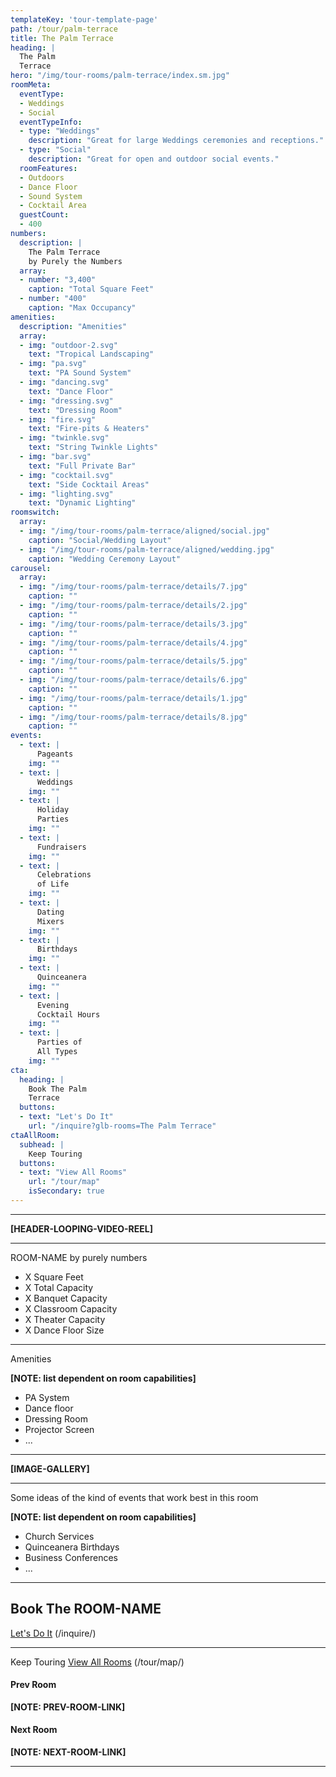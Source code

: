 ```yaml
---
templateKey: 'tour-template-page'
path: /tour/palm-terrace
title: The Palm Terrace
heading: |
  The Palm
  Terrace
hero: "/img/tour-rooms/palm-terrace/index.sm.jpg"
roomMeta:
  eventType:
  - Weddings
  - Social
  eventTypeInfo:
  - type: "Weddings"
    description: "Great for large Weddings ceremonies and receptions."
  - type: "Social"
    description: "Great for open and outdoor social events."
  roomFeatures:
  - Outdoors
  - Dance Floor
  - Sound System
  - Cocktail Area
  guestCount:
  - 400
numbers:
  description: |
    The Palm Terrace
    by Purely the Numbers
  array:
  - number: "3,400"
    caption: "Total Square Feet"
  - number: "400"
    caption: "Max Occupancy"
amenities:
  description: "Amenities"
  array:
  - img: "outdoor-2.svg"
    text: "Tropical Landscaping"
  - img: "pa.svg"
    text: "PA Sound System"
  - img: "dancing.svg"
    text: "Dance Floor"
  - img: "dressing.svg"
    text: "Dressing Room"
  - img: "fire.svg"
    text: "Fire-pits & Heaters"
  - img: "twinkle.svg"
    text: "String Twinkle Lights"
  - img: "bar.svg"
    text: "Full Private Bar"
  - img: "cocktail.svg"
    text: "Side Cocktail Areas"
  - img: "lighting.svg"
    text: "Dynamic Lighting"
roomswitch:
  array:
  - img: "/img/tour-rooms/palm-terrace/aligned/social.jpg"
    caption: "Social/Wedding Layout"
  - img: "/img/tour-rooms/palm-terrace/aligned/wedding.jpg"
    caption: "Wedding Ceremony Layout"
carousel:
  array:
  - img: "/img/tour-rooms/palm-terrace/details/7.jpg"
    caption: ""
  - img: "/img/tour-rooms/palm-terrace/details/2.jpg"
    caption: ""
  - img: "/img/tour-rooms/palm-terrace/details/3.jpg"
    caption: ""
  - img: "/img/tour-rooms/palm-terrace/details/4.jpg"
    caption: ""
  - img: "/img/tour-rooms/palm-terrace/details/5.jpg"
    caption: ""
  - img: "/img/tour-rooms/palm-terrace/details/6.jpg"
    caption: ""
  - img: "/img/tour-rooms/palm-terrace/details/1.jpg"
    caption: ""
  - img: "/img/tour-rooms/palm-terrace/details/8.jpg"
    caption: ""
events:
  - text: |
      Pageants
    img: ""
  - text: |
      Weddings
    img: ""
  - text: |
      Holiday
      Parties
    img: ""
  - text: |
      Fundraisers
    img: ""
  - text: |
      Celebrations
      of Life
    img: ""
  - text: |
      Dating
      Mixers
    img: ""
  - text: |
      Birthdays
    img: ""
  - text: |
      Quinceanera
    img: ""
  - text: |
      Evening
      Cocktail Hours
    img: ""
  - text: |
      Parties of
      All Types
    img: ""
cta:
  heading: |
    Book The Palm
    Terrace
  buttons:
  - text: "Let's Do It"
    url: "/inquire?glb-rooms=The Palm Terrace"
ctaAllRoom:
  subhead: |
    Keep Touring
  buttons:
  - text: "View All Rooms"
    url: "/tour/map"
    isSecondary: true
---
```

---

**[HEADER-LOOPING-VIDEO-REEL]**

---

ROOM-NAME by purely numbers

- X Square Feet
- X Total Capacity
- X Banquet Capacity
- X Classroom Capacity
- X Theater Capacity
- X Dance Floor Size

---

Amenities

**[NOTE: list dependent on room capabilities]**
- PA System
- Dance floor
- Dressing Room
- Projector Screen
- ...

---

**[IMAGE-GALLERY]**

---

Some ideas of the kind of events that work best in this room

**[NOTE: list dependent on room capabilities]**
- Church Services
- Quinceanera Birthdays
- Business Conferences
- ...

---

## Book The ROOM-NAME
[Let's Do It](/inquire/) (/inquire/)

---

Keep Touring
[View All Rooms](/tour/map/) (/tour/map/)

#### Prev Room
**[NOTE: PREV-ROOM-LINK]**

#### Next Room
**[NOTE: NEXT-ROOM-LINK]**

---
